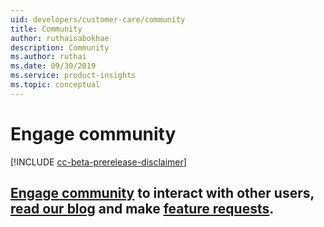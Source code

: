```yaml
---
uid: developers/customer-care/community
title: Community 
author: ruthaisabokhae
description: Community 
ms.author: ruthai
ms.date: 09/30/2019
ms.service: product-insights
ms.topic: conceptual
---
```


# Engage community 
[!INCLUDE [cc-beta-prerelease-disclaimer]( includes/cc-beta-prerelease-disclaimer.md)]

## [Engage community](https://community.dynamics.com/365/product-insights/) to interact with other users, [read our blog](https://community.dynamics.com/365/product-insights/b/product-insights-team-blog) and make [feature requests](https://aka.ms/ideasforPI).
